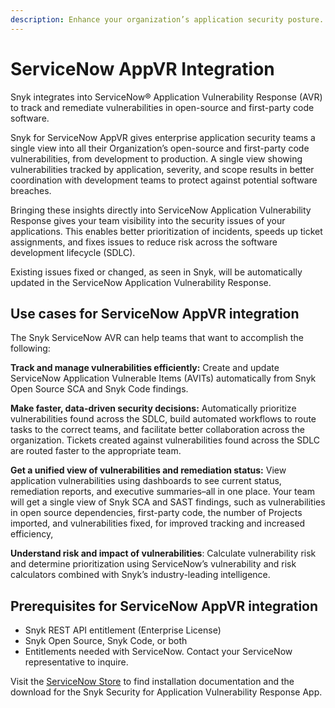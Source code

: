```yaml
---
description: Enhance your organization’s application security posture.
---
```


# ServiceNow AppVR Integration

Snyk integrates into ServiceNow® Application Vulnerability Response (AVR) to track and remediate vulnerabilities in open-source and first-party code software.

Snyk for ServiceNow AppVR gives enterprise application security teams a single view into all their Organization’s open-source and first-party code vulnerabilities, from development to production. A single view showing vulnerabilities tracked by application, severity, and scope results in better coordination with development teams to protect against potential software breaches.

Bringing these insights directly into ServiceNow Application Vulnerability Response gives your team visibility into the security issues of your applications. This enables better prioritization of incidents, speeds up ticket assignments, and fixes issues to reduce risk across the software development lifecycle (SDLC).

Existing issues fixed or changed, as seen in Snyk, will be automatically updated in the ServiceNow Application Vulnerability Response.

## Use cases for ServiceNow AppVR integration

The Snyk ServiceNow AVR can help teams that want to accomplish the following:

**Track and manage vulnerabilities efficiently:** Create and update ServiceNow Application Vulnerable Items (AVITs) automatically from Snyk Open Source SCA and Snyk Code findings.

**Make faster, data-driven security decisions:** Automatically prioritize vulnerabilities found across the SDLC, build automated workflows to route tasks to the correct teams, and facilitate better collaboration across the organization. Tickets created against vulnerabilities found across the SDLC are routed faster to the appropriate team.

**Get a unified view of vulnerabilities and remediation status:** View application vulnerabilities using dashboards to see current status, remediation reports, and executive summaries–all in one place. Your team will get a single view of Snyk SCA and SAST findings, such as vulnerabilities in open source dependencies, first-party code, the number of Projects imported, and vulnerabilities fixed, for improved tracking and increased efficiency,

**Understand risk and impact of vulnerabilities**: Calculate vulnerability risk and determine prioritization using ServiceNow’s vulnerability and risk calculators combined with Snyk’s industry-leading intelligence.

## Prerequisites for ServiceNow AppVR integration

* Snyk REST API entitlement (Enterprise License)
* Snyk Open Source, Snyk Code, or both
* Entitlements needed with ServiceNow. Contact your ServiceNow representative to inquire.

Visit the [ServiceNow Store](https://store.servicenow.com/sn_appstore_store.do#!/store/application/72ac3c4487d8191015f3c91e0ebb3553/1.0.0?referer=%2Fstore%2Fsearch%3Flistingtype%3Dallintegrations%25253Bancillary_app%25253Bcertified_apps%25253Bcontent%25253Bindustry_solution%25253Boem%25253Butility%25253Btemplate%26q%3Dsnyk\&sl=sh) to find installation documentation and the download for the Snyk Security for Application Vulnerability Response App.
